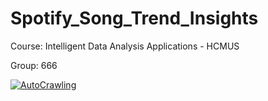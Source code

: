# **Spotify_Song_Trend_Insights**

Course: Intelligent Data Analysis Applications - HCMUS

Group: 666

[![AutoCrawling](https://github.com/tungbtt/Spotify_Song_Trend_Insights/actions/workflows/AutoCrawling.yml/badge.svg)](https://github.com/tungbtt/Spotify_Song_Trend_Insights/actions/workflows/AutoCrawling.yml)
